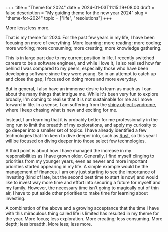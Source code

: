 +++
title = "Theme for 2024"
date = 2024-01-03T11:15:19+08:00
draft = false
description = "My guiding theme for the new year 2024"
slug = "theme-for-2024"
topic = ["life", "resolutions"]
+++

More less; less more.

That is my theme for 2024. For the past few years in my life, I have been focusing on more of everything. More learning; more reading; more coding; more working; more consuming; more creating; more knowledge gathering.

This is in large part due to my current position in life. I recently switched careers to be a software engineer, and while I love it, I also realised how far behind I was compared to my peers, especially those who have been developing software since they were young. So in an attempt to catch up and close the gap, I focused on doing more and more everyday.

But in general, I also have an immense desire to learn as much as I can about the many things that intrigue me. While it's been very fun to explore broadly, I'm coming to realise that it is not sustainable for me as I move forward in life. In a sense, I am suffering from the [shiny object syndrome](https://en.wikipedia.org/wiki/Shiny_object_syndrome), where I keep chasing what is new and exciting for me.

Instead, I am learning that it is probably better for me professionally in the long run to limit the breadth of my explorations, and apply my curiosity to go deeper into a smaller set of topics. I have already identified a few technologies that I'm keen to dive deeper into, such as [Rust](https://www.rust-lang.org/), so this year I will be focused on diving deeper into those select few technologies.

A third point is about how I have managed the increase in my responsibilities as I have grown older. Generally, I find myself clinging to priorities from my younger years, even as newer and more important priorities started appearing in my life. A simple example would be the management of finances. I am only just starting to see the importance of investing (kind of late, but the second best time to start is now) and would like to invest way more time and effort into securing a future for myself and my family. However, the necessary time isn't going to magically out of thin air, I have to put aside other priorities to make time for learning about investing.

A combination of the above and a growing acceptance that the time I have with this miraculous thing called life is limited has resulted in my theme for the year. More focus; less exploration. More creating; less consuming. More depth; less breadth. More less; less more.
